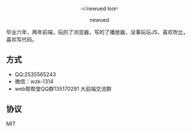 <p align="center">
    <img alt="newued logo" src="https://avatars2.githubusercontent.com/u/19658614?s=200&v=4" style="border-radius:50%;">
</p>
<p align="center">newued</p>
毕业六年，两年前端，玩的了浏览器，写的了播放器，没事玩玩JS，喜欢吹比，喜欢写代码。

## 方式
- QQ:2535565243
- 微信：wzk-1314
- web帮帮堂QQ群135170291 大前端交流群

## 协议
MIT
